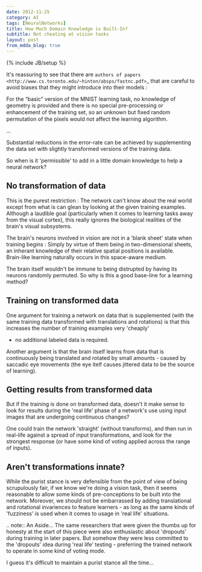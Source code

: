```yaml
---
date: 2012-11-25
category: AI
tags: [NeuralNetworks]
title: How Much Domain Knowledge is Built-In?
subtitle: Not cheating at vision tasks
layout: post
from_mdda_blog: true
---
```

{% include JB/setup %}


It's reassuring to see that there are 
`authors of papers <http://www.cs.toronto.edu/~hinton/absps/fastnc.pdf>`_ 
that are careful to avoid biases that they might
introduce into their models :

  For the “basic” version of the MNIST learning task, 
  no knowledge of geometry is provided and there is 
  no special pre-processing or enhancement
  of the training set, so an unknown but ﬁxed random permutation 
  of the pixels would not affect the learning algorithm.
 
  ...

  Substantial reductions in the error-rate can be achieved by 
  supplementing the data set with slightly transformed versions 
  of the training data.

So when is it 'permissible' to add in a little domain knowledge 
to help a neural network?


No transformation of data
--------------------------------------------

This is the purest restriction : The network can't know about the real world
except from what is can glean by looking at the given training examples.  
Although a laudible goal 
(particularly when it comes to learning tasks away from the visual cortex),
this really ignores the biological realities of the brain's visual subsystems.

The brain's neurons involved in vision are not in a 'blank sheet' state when
training begins : Simply by virtue of them being in two-dimensional sheets, 
an inherant knowledge of their relative spatial positions is available.  
Brain-like learning naturally occurs in this space-aware medium.

The brain itself wouldn't be immune to being distrupted by having its
neurons randomly permuted.  So why is this a good base-line for a learning method?

  
Training on transformed data
--------------------------------------------

One argument for training a network on data that is supplemented (with the
same training data transformed with translations and rotations) 
is that this increases the number of training examples very 'cheaply' 
- no additional labeled data is required.

Another argument is that the brain itself learns from data that is continuously
being translated and rotated by small amounts - caused by saccadic eye movements
(the eye itelf causes jittered data to be the source of learning).


Getting results from transformed data
--------------------------------------------

But if the training is done on transformed data, doesn't it make sense to 
look for results during the 'real life' phase of a network's use using input 
images that are undergoing continuous changes?

One could train the network 'straight' (without transforms), and then run in real-life 
against a spread of input transformations, and look for the strongest response
(or have some kind of voting applied across the range of inputs).


Aren't transformations innate?
--------------------------------------------

While the purist stance is very defensible from 
the point of view of being scrupulously fair,
if we know we're doing a vision task, 
then it seems reasonable to allow some kinds of pre-conceptions 
to be built into the network.
Moreover, we should not be embarrassed by adding translational and rotational 
invariences to feature learners - as long as the same kinds of 'fuzziness' is
used when it comes to usage in 'real life' situations.


.. note:: An Aside...
  The same researchers that were given the thumbs up for honesty at the start of 
  this piece were also enthusiastic about 'dropouts' during training in later papers. 
  But somehow they were less committed to the 'dropouts' idea during 'real life' testing - 
  preferring the trained network to operate in some kind of voting mode.
  
  I guess it's difficult to maintain a purist stance all the time...
